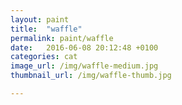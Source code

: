 ```yaml
---
layout: paint
title:  "waffle"
permalink: paint/waffle
date:   2016-06-08 20:12:48 +0100
categories: cat
image_url: /img/waffle-medium.jpg
thumbnail_url: /img/waffle-thumb.jpg

---
```

